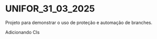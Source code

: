 # UNIFOR_31_03_2025
Projeto para demonstrar o uso de proteção e automação de branches.

Adicionando CIs
